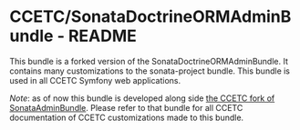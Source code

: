 # CCETC/SonataDoctrineORMAdminBundle - README

This bundle is a forked version of the SonataDoctrineORMAdminBundle.
It contains many customizations to the sonata-project bundle.
This bundle is used in all CCETC Symfony web applications.

*Note*: as of now this bundle is developed along side [the CCETC fork of SonataAdminBundle](https://github.com/CCETC/SonataAdminBundle).  Please refer to that bundle for all CCETC documentation of CCETC customizations made to this bundle.